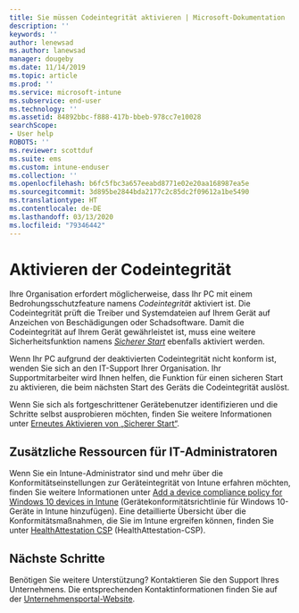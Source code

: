 ```yaml
---
title: Sie müssen Codeintegrität aktivieren | Microsoft-Dokumentation
description: ''
keywords: ''
author: lenewsad
ms.author: lanewsad
manager: dougeby
ms.date: 11/14/2019
ms.topic: article
ms.prod: ''
ms.service: microsoft-intune
ms.subservice: end-user
ms.technology: ''
ms.assetid: 84892bbc-f888-417b-bbeb-978cc7e10028
searchScope:
- User help
ROBOTS: ''
ms.reviewer: scottduf
ms.suite: ems
ms.custom: intune-enduser
ms.collection: ''
ms.openlocfilehash: b6fc5fbc3a657eeabd8771e02e20aa168987ea5e
ms.sourcegitcommit: 3d895be2844bda2177c2c85dc2f09612a1be5490
ms.translationtype: HT
ms.contentlocale: de-DE
ms.lasthandoff: 03/13/2020
ms.locfileid: "79346442"
---
```

# <a name="enable-code-integrity"></a>Aktivieren der Codeintegrität

Ihre Organisation erfordert möglicherweise, dass Ihr PC mit einem Bedrohungsschutzfeature namens *Codeintegrität* aktiviert ist. Die Codeintegrität prüft die Treiber und Systemdateien auf Ihrem Gerät auf Anzeichen von Beschädigungen oder Schadsoftware. Damit die Codeintegrität auf Ihrem Gerät gewährleistet ist, muss eine weitere Sicherheitsfunktion namens [*Sicherer Start*](https://docs.microsoft.com/windows/security/information-protection/secure-the-windows-10-boot-process#secure-boot) ebenfalls aktiviert werden.

Wenn Ihr PC aufgrund der deaktivierten Codeintegrität nicht konform ist, wenden Sie sich an den IT-Support Ihrer Organisation. Ihr Supportmitarbeiter wird Ihnen helfen, die Funktion für einen sicheren Start zu aktivieren, die beim nächsten Start des Geräts die Codeintegrität auslöst. 

Wenn Sie sich als fortgeschrittener Gerätebenutzer identifizieren und die Schritte selbst ausprobieren möchten, finden Sie weitere Informationen unter [Erneutes Aktivieren von „Sicherer Start“](https://docs.microsoft.com/windows-hardware/manufacture/desktop/disabling-secure-boot#re-enable-secure-boot).

## <a name="additional-resources-for-it-administrators"></a>Zusätzliche Ressourcen für IT-Administratoren

Wenn Sie ein Intune-Administrator sind und mehr über die Konformitätseinstellungen zur Geräteintegrität von Intune erfahren möchten, finden Sie weitere Informationen unter [Add a device compliance policy for Windows 10 devices in Intune](https://docs.microsoft.com/intune/protect/compliance-policy-create-windows) (Gerätekonformitätsrichtlinie für Windows 10-Geräte in Intune hinzufügen). Eine detaillierte Übersicht über die Konformitätsmaßnahmen, die Sie im Intune ergreifen können, finden Sie unter [HealthAttestation CSP](https://docs.microsoft.com/windows/client-management/mdm/healthattestation-csp#step-8-take-appropriate-policy-action-based-on-evaluation-results) (HealthAttestation-CSP).  

## <a name="next-steps"></a>Nächste Schritte

Benötigen Sie weitere Unterstützung? Kontaktieren Sie den Support Ihres Unternehmens. Die entsprechenden Kontaktinformationen finden Sie auf der [Unternehmensportal-Website](https://go.microsoft.com/fwlink/?linkid=2010980).
